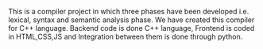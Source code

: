 This is a compiler project in which three phases have been developed i.e. lexical, syntax and semantic analysis phase.
We have created this compiler for C++ language.
Backend code is done C++ language, Frontend is coded in HTML,CSS,JS and Integration between them is done through python.

